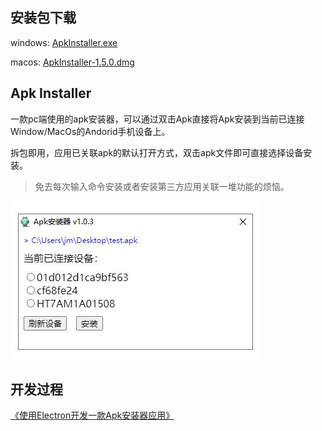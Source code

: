 ## 安装包下载

windows: [ApkInstaller.exe](https://github.com/zhujiaming/electron-apk-installer/releases/download/1.0.5/Apk.Installer.Setup.1.0.5.exe)


macos: [ApkInstaller-1.5.0.dmg](https://github.com/zhujiaming/electron-apk-installer/releases/download/1.5.0/Apk.Installer-1.5.0.dmg)

## Apk Installer

  一款pc端使用的apk安装器，可以通过双击Apk直接将Apk安装到当前已连接Window/MacOs的Andorid手机设备上。

  拆包即用，应用已关联apk的默认打开方式，双击apk文件即可直接选择设备安装。

> 免去每次输入命令安装或者安装第三方应用关联一堆功能的烦恼。

![效果图](./snapshot/page.jpg)

## 开发过程
[《使用Electron开发一款Apk安装器应用》](https://www.jianshu.com/p/a32542277b83)
